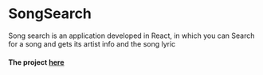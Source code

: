 # SongSearch
Song search is an application developed in React, in which you can Search for a song and gets its artist info and the song lyric
#### The project [here](https://wenanoshe.github.io/searchsong/)
